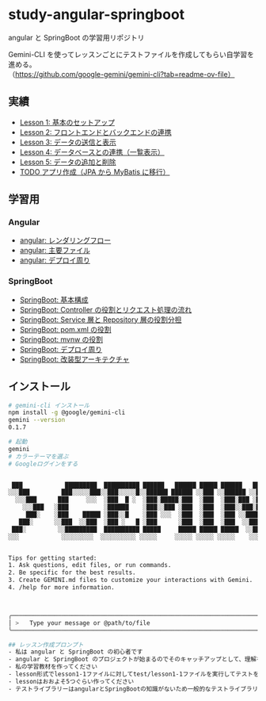 # study-angular-springboot

angular と SpringBoot の学習用リポジトリ

Gemini-CLI を使ってレッスンごとにテストファイルを作成してもらい自学習を進める。（https://github.com/google-gemini/gemini-cli?tab=readme-ov-file）

## 実績

- [Lesson 1: 基本のセットアップ](./documents/lesson1-summary.md)
- [Lesson 2: フロントエンドとバックエンドの連携](./documents/lesson2-summary.md)
- [Lesson 3: データの送信と表示](./documents/lesson3-summary.md)
- [Lesson 4: データベースとの連携（一覧表示）](./documents/lesson4-summary.md)
- [Lesson 5: データの追加と削除](./documents/lesson5-summary.md)
- [TODO アプリ作成（JPA から MyBatis に移行）](./documents/todoApp.md)

## 学習用

### Angular

- [angular: レンダリングフロー](./documents/angular/rendering.md)
- [angular: 主要ファイル](./documents/angular/files.md)
- [angular: デプロイ周り](./documents/angular/deploy.md)

### SpringBoot

- [SpringBoot: 基本構成](./documents/springboot/base.md)
- [SpringBoot: Controller の役割とリクエスト処理の流れ](./documents/springboot/request-flow.md)
- [SpringBoot: Service 層と Repository 層の役割分担](./documents/springboot/service.md)
- [SpringBoot: pom.xml の役割](./documents/springboot/pom.md)
- [SpringBoot: mvnw の役割](./documents/springboot/mvnw.md)
- [SpringBoot: デプロイ周り](./documents/springboot/deploy.md)
- [SpringBoot: 改装型アーキテクチャ](./documents/springboot/layerd.md)

## インストール

```sh
# gemini-cli インストール
npm install -g @google/gemini-cli
gemini --version
0.1.7

# 起動
gemini
# カラーテーマを選ぶ
# Googleログインをする


 ███            █████████  ██████████ ██████   ██████ █████ ██████   █████ █████
░░░███         ███░░░░░███░░███░░░░░█░░██████ ██████ ░░███ ░░██████ ░░███ ░░███
  ░░░███      ███     ░░░  ░███  █ ░  ░███░█████░███  ░███  ░███░███ ░███  ░███
    ░░░███   ░███          ░██████    ░███░░███ ░███  ░███  ░███░░███░███  ░███
     ███░    ░███    █████ ░███░░█    ░███ ░░░  ░███  ░███  ░███ ░░██████  ░███
   ███░      ░░███  ░░███  ░███ ░   █ ░███      ░███  ░███  ░███  ░░█████  ░███
 ███░         ░░█████████  ██████████ █████     █████ █████ █████  ░░█████ █████
░░░            ░░░░░░░░░  ░░░░░░░░░░ ░░░░░     ░░░░░ ░░░░░ ░░░░░    ░░░░░ ░░░░░


Tips for getting started:
1. Ask questions, edit files, or run commands.
2. Be specific for the best results.
3. Create GEMINI.md files to customize your interactions with Gemini.
4. /help for more information.



╭───────────────────────────────────────────────────────────────────────────────────────────────────────────────────────────────────────╮
│ >   Type your message or @path/to/file                                                                                                │
╰───────────────────────────────────────────────────────────────────────────────────────────────────────────────────────────────────────╯

## レッスン作成プロンプト
- 私は angular と SpringBoot の初心者です
- angular と SpringBoot のプロジェクトが始まるのでそのキャッチアップとして、理解を深めたいです
- 私の学習教材を作ってください
- lesson形式でlesson1-1ファイルに対してtest/lesson1-1ファイルを実行してテストを通すことで学習を進めていきます
- lessonはおおよそ5つぐらい作ってください
- テストライブラリーはangularとSpringBootの知識がないため一般的なテストライブラリを教えてください
```
